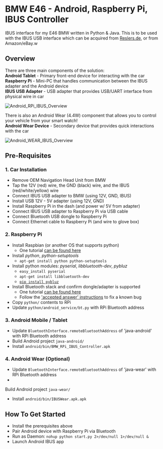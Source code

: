BMW E46 - Android, Raspberry Pi, IBUS Controller
=====

IBUS interface for my E46 BMW written in Python & Java. This is to be used with the IBUS USB interface which can be acquired from [Reslers.de](http://www.reslers.de/IBUS/), or from Amazon/eBay.w

## Overview
There are three main components of the solution:<br />
**Android Tablet** - Primary front-end device for interacting with the car<br />
**Raspberry Pi** - Mini-PC that handles communication between the IBUS adapter and the Android device<br />
**IBUS USB Adapter** - USB adapter that provides USB/UART interface from physical wire in car<br />

![Android_RPi_IBUS_Overview](http://trentseed.com/img/projects/bmw_raspberrypi_android_ibus_overview_v2.jpg)

There is also an Android Wear (4.4W) component that allows you to control your vehicle from your smart watch!<br />
**Android Wear Device** - Secondary device that provides quick interactions with the car<br />

![Android_WEAR_IBUS_Overview](http://trentseed.com/img/projects/bmw_raspberrypi_android_wear_ibus_overview.jpg)

## Pre-Requisites
### 1. Car Installation
* Remove OEM Navigation Head Unit from BMW
* Tap the 12V (red) wire, the GND (black) wire, and the IBUS (red/white/yellow) wire
* Connect IBUS USB adapter to BMW (using 12V, GND, IBUS)
* Install USB 12V - 5V adapter (using 12V, GND)
* Install Raspberry Pi in the dash (and power w/ 5V from adapter)
* Connect IBUS USB adapter to Raspberry Pi via USB cable
* Connect Bluetooth USB dongle to Raspberry Pi
* Connect Ethernet cable to Raspberry Pi (and wire to glove box)

### 2. Raspberry Pi
* Install Raspbian (or another OS that supports python)
    * One tutorial [can be found here](http://computers.tutsplus.com/articles/how-to-flash-an-sd-card-for-raspberry-pi--mac-53600)
* Install *python*, *python-setuptools*
	* `apt-get install python python-setuptools`
* Install python modules: *pyserial*, *libbluetooth-dev*, *pybluz*
	* `easy_install pyserial`
	* `apt-get install libbluetooth-dev`
	* [`pip install pybluz`](https://code.google.com/p/pybluez/wiki/Documentation)
* Install Bluetooth stack and confirm dongle/adapter is supported
    * One tutorial [can be found here](http://plugable.com/2013/12/10/using-the-plugable-usb-bt4le-bluetooth-adapter-with-the-raspberry-pi)
    * Follow the ['accepted answer' instructions](http://stackoverflow.com/questions/14618277/rfcomm-without-pairing-using-pybluez-on-debian/14827036#14827036) to fix a known bug
* Copy `python/` contents to RPi
* Update `python/android_service/bt.py` with RPi Bluetooth address

### 3. Android Mobile / Tablet
* Update `BluetoothInterface.remoteBluetoothAddress` of 'java-android' with RPi Bluetooth address
* Build Android project `java-android/`
* Install `android/bin/BMW_RPi_IBUS_Controller.apk`

### 4. Android Wear (Optional)
* Update `BluetoothInterface.remoteBluetoothAddress` of 'java-wear' with RPi Bluetooth address
* 
Build Android project `java-wear/`
* Install `android/bin/IBUSWear.apk.apk`

## How To Get Started
* Install the prerequisites above
* Pair Android device with Raspberry Pi via Bluetooth
* Run as Daemon: `nohup python start.py 2>/dev/null 1>/dev/null &`
* Launch Android IBUS app